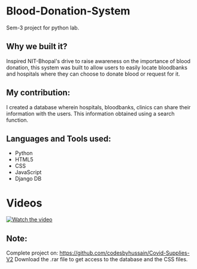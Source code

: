 # Blood-Donation-System
Sem-3 project for python lab.

## Why we built it?
Inspired NIT-Bhopal's drive to raise awareness on the importance of blood donation, this system was built to allow users to easily locate bloodbanks and hospitals where they can choose to donate blood or request for it. 

## My contribution:
I created a database wherein hospitals, bloodbanks, clinics can share their information with the users. This information obtained using a search function.

## Languages and Tools used:
- Python
- HTML5
- CSS
- JavaScript
- Django DB

# Videos
[![Watch the video](https://i.imgur.com/4Wp6i15.png)](https://youtu.be/mwF-Dz0OrJk)


## Note: 
Complete project on: https://github.com/codesbyhussain/Covid-Supplies-V2
Download the .rar file to get access to the database and the CSS files.
